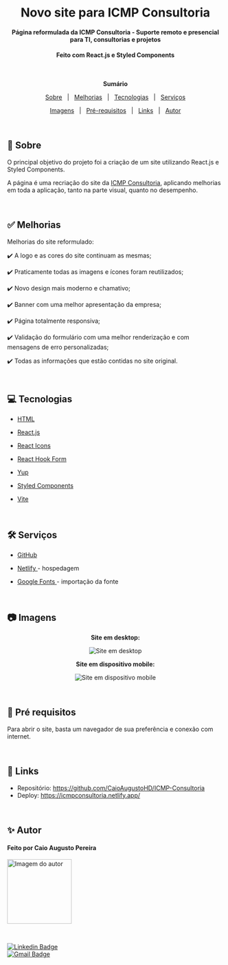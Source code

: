<h1 align="center">Novo site para ICMP Consultoria</h1>
<h4 align="center">Página reformulada da ICMP Consultoria - Suporte remoto e presencial para TI, consultorias e projetos </h4>
<h4 align="center">Feito com React.js e Styled Components</h4>

 &#xa0;

**<p align="center">Sumário</p>**
<p align="center">
<a href="#dart-sobre">Sobre</a> &#xa0; | &#xa0;
<a href="#white_check_mark-melhorias">Melhorias</a> &#xa0; | &#xa0;
<a href="#computer-tecnologias">Tecnologias</a> &#xa0; | &#xa0;
<a href="#hammer_and_wrench-serviços">Serviços</a>
</p>
<p align="center">
<a href="#camera-imagens">Imagens</a> &#xa0; | &#xa0;
<a href="#scroll-pré-requisitos">Pré-requisitos</a> &#xa0; | &#xa0;
<a href="#link-links">Links</a> &#xa0; | &#xa0;
<a href="#sparkles-autor">Autor</a>
</p>

 &#xa0;
 
## :dart: Sobre
<p>O principal objetivo do projeto foi a criação de um site utilizando React.js e Styled Components.</p>
<p>A página é uma recriação do site da <a href="https://www.icmpconsultoria.com.br/">ICMP Consultoria</a>, aplicando melhorias em toda a aplicação, tanto na parte visual, quanto no desempenho.</p>


&#xa0;

## :white_check_mark: Melhorias
Melhorias do site reformulado:

✔️ A logo e as cores do site continuam as mesmas;

✔️ Praticamente todas as imagens e ícones foram reutilizados;

✔️ Novo design mais moderno e chamativo;

✔️ Banner com uma melhor apresentação da empresa;

✔️ Página totalmente responsiva; 

✔️ Validação do formulário com uma melhor renderização e com mensagens de erro personalizadas;

✔️ Todas as informações que estão contidas no site original.

&#xa0;

## :computer: Tecnologias
* [HTML](https://developer.mozilla.org/pt-BR/docs/Web/HTML)

* [React.js](https://pt-br.reactjs.org/)

* [React Icons](https://react-icons.github.io/react-icons/)

* [React Hook Form](https://react-hook-form.com/)

* [Yup](https://github.com/jquense/yup)

* [Styled Components](https://styled-components.com/)

* [Vite](https://vitejs.dev/)

&#xa0;

## :hammer_and_wrench: Serviços
* <a href="https://github.com/">GitHub</a>

* <a href="https://www.netlify.com/">Netlify </a>- hospedagem

* <a href="https://fonts.google.com/">Google Fonts </a>- importação da fonte


&#xa0;

## :camera: Imagens
**<p align="center">Site em desktop:</p>**
<div align="center">
  <img src="public/desktop.gif" alt="Site em desktop">
</div>

**<p align="center">Site em dispositivo mobile:</p>**
<div align="center">
  <img src="public/mobile.gif" alt="Site em dispositivo mobile">
</div>


&#xa0;

## :scroll: Pré requisitos
Para abrir o site, basta um navegador de sua preferência e conexão com internet.

&#xa0;

## :link: Links
* Repositório: https://github.com/CaioAugustoHD/ICMP-Consultoria
* Deploy: https://icmpconsultoria.netlify.app/

&#xa0;

## :sparkles: Autor

<h4>Feito por Caio Augusto Pereira</h4>

<a href="https://github.com/CaioAugustoHD">
<img src="https://github.com/CaioAugustoHD.png" width="150px" alt="Imagem do autor">
</a>

&#xa0;

[![Linkedin Badge](https://img.shields.io/badge/-Caio%20Augusto%20Pereira-blue?style=flat-square&logo=Linkedin&logoColor=white&link=https://www.linkedin.com/in/caio-augusto-cap/)](https://www.linkedin.com/in/caio-augusto-cap/)<br>
[![Gmail Badge](https://img.shields.io/badge/-caioaugustosbs@gmail.com-c14438?style=flat-square&logo=Gmail&logoColor=white&link=mailto:caioaugustosbs@gmail.com)](mailto:caioaugustosbs@gmail.com)


